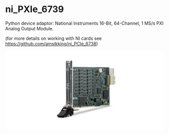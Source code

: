 # ni_PXIe_6739
Python device adaptor: National Instruments 16-Bit, 64-Channel, 1 MS/s PXI Analog Output Module.

(for more details on working with NI cards see https://github.com/amsikking/ni_PCIe_6738)

![social_preview](https://github.com/amsikking/ni_PXIe_6739/blob/main/social_preview.png)

